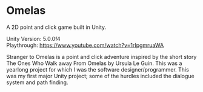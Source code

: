 # Omelas
A 2D point and click game built in Unity.

Unity Version: 5.0.0f4  
Playthrough: https://www.youtube.com/watch?v=1rIpgmruaWA

Stranger to Omelas is a point and click adventure inspired by the short story The Ones Who Walk away From Omelas by Ursula Le Guin. This was a yearlong project for which I was the software designer/programmer. This was my first major Unity project; some of the hurdles included the dialogue system and path finding.
